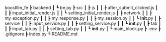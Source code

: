boostllm_fe
 ┣ backend
 ┃ ┗ be.py
 ┣ src
 ┃ ┣ js
 ┃ ┃ ┣ after_submit_clicked.js
 ┃ ┃ ┣ input_initial_render.js
 ┃ ┃ ┗ setting_initial_render.js
 ┃ ┣ network
 ┃ ┃ ┣ my_exception.py
 ┃ ┃ ┣ my_response.py
 ┃ ┃ ┣ my_session.py
 ┃ ┃ ┗ __init__.py
 ┃ ┣ service
 ┃ ┃ ┣ input_service.py
 ┃ ┃ ┣ setting_service.py
 ┃ ┃ ┗ __init__.py
 ┃ ┣ tab
 ┃ ┃ ┣ input_tab.py
 ┃ ┃ ┣ setting_tab.py
 ┃ ┃ ┗ __init__.py
 ┃ ┗ main_block.py
 ┣ .env
 ┣ .gitignore
 ┣ index.py
 ┗ README.md